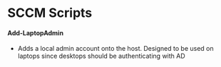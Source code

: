 # SCCM Scripts

#### Add-LaptopAdmin
* Adds a local admin account onto the host.  Designed to be used on laptops since desktops should be authenticating with AD
